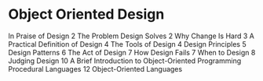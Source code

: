 # Object Oriented Design
In Praise of Design 2
The Problem Design Solves 2
Why Change Is Hard 3
A Practical Definition of Design 4
The Tools of Design 4
Design Principles 5
Design Patterns 6
The Act of Design 7
How Design Fails 7
When to Design 8
Judging Design 10
A Brief Introduction to Object-Oriented Programming Procedural Languages 12
Object-Oriented Languages